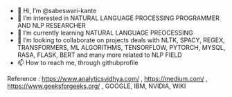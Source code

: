 - 👋 Hi, I’m @sabeswari-kante
- 👀 I’m interested in NATURAL LANGUAGE PROCESSING PROGRAMMER AND  NLP RESEARCHER
- 🌱 I’m currently learning NATURAL LANGUAGE PREOCESSING
- 💞️ I’m looking to collaborate on projects deals with NLTK, SPACY, REGEX, TRANSFORMERS, ML ALGORITHMS, TENSORFLOW, PYTORCH, MYSQL, RASA, FLASK, BERT and many more related to NLP FIELD
- 📫 How to reach me, through githubprofile 

<!---
sabeswari-kante/sabeswari-kante is a ✨ special ✨ repository because its `README.md` (this file) appears on your GitHub profile.
You can click the Preview link to take a look at your changes.
--->


Reference : https://www.analyticsvidhya.com/ , https://medium.com/ , https://www.geeksforgeeks.org/ , GOOGLE, IBM, NVIDIA, WIKI
